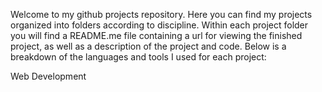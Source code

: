 Welcome to my github projects repository.  Here you can find my projects organized into folders according to discipline.  Within each project folder you will find a README.me file containing a url for viewing the finished project, as well as a description of the project and code.  Below is a breakdown of the languages and tools I used for each project:

Web Development
 

